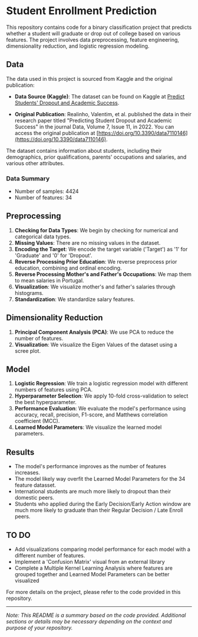 # Student Enrollment Prediction

This repository contains code for a binary classification project that predicts whether a student will graduate or drop out of college based on various features. The project involves data preprocessing, feature engineering, dimensionality reduction, and logistic regression modeling. 

## Data

The data used in this project is sourced from Kaggle and the original publication:

- **Data Source (Kaggle)**: The dataset can be found on Kaggle at [Predict Students' Dropout and Academic Success](https://www.kaggle.com/datasets/naveenkumar20bps1137/predict-students-dropout-and-academic-success).

- **Original Publication**: Realinho, Valentim, et al. published the data in their research paper titled "Predicting Student Dropout and Academic Success" in the journal Data, Volume 7, Issue 11, in 2022. You can access the original publication at [https://doi.org/10.3390/data7110146](https://doi.org/10.3390/data7110146).

The dataset contains information about students, including their demographics, prior qualifications, parents' occupations and salaries, and various other attributes.

### Data Summary
- Number of samples: 4424
- Number of features: 34

## Preprocessing
1. **Checking for Data Types**: We begin by checking for numerical and categorical data types.
2. **Missing Values**: There are no missing values in the dataset.
3. **Encoding the Target**: We encode the target variable ('Target') as '1' for 'Graduate' and '0' for 'Dropout'.
4. **Reverse Processing Prior Education**: We reverse preprocess prior education, combining and ordinal encoding.
5. **Reverse Processing Mother's and Father's Occupations**: We map them to mean salaries in Portugal.
6. **Visualization**: We visualize mother's and father's salaries through histograms.
7. **Standardization**: We standardize salary features.

## Dimensionality Reduction
1. **Principal Component Analysis (PCA)**: We use PCA to reduce the number of features.
2. **Visualization**: We visualize the Eigen Values of the dataset using a scree plot.

## Model
1. **Logistic Regression**: We train a logistic regression model with different numbers of features using PCA.
2. **Hyperparameter Selection**: We apply 10-fold cross-validation to select the best hyperparameter.
3. **Performance Evaluation**: We evaluate the model's performance using accuracy, recall, precision, F1-score, and Matthews correlation coefficient (MCC).
4. **Learned Model Parameters**: We visualize the learned model parameters.

## Results
- The model's performance improves as the number of features increases.
- The model likely way overfit the Learned Model Parameters for the 34 feature datasset.
- International students are much more likely to dropout than their domestic peers.
- Students who applied during the Early Decision/Early Action window are much more likely to graduate than their Regular Decision / Late Enroll peers.

## TO DO
- Add visualizations comparing model performance for each model with a different number of features.
- Implement a 'Confusion Matrix' visual from an external library
- Complete a Multiple Kernel Learning Analysis where features are grouped together and Learned Model Parameters can be better visualized

For more details on the project, please refer to the code provided in this repository.

---

*Note: This README is a summary based on the code provided. Additional sections or details may be necessary depending on the context and purpose of your repository.*
